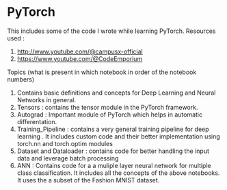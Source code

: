 # PyTorch
This includes some of the code I wrote while learning PyTorch. 
Resources used : 

1. http://www.youtube.com/@campusx-official
2. https://www.youtube.com/@CodeEmporium


Topics (what is present in which notebook in order of the notebook numbers)
1. Contains basic definitions and concepts for Deep Learning and Neural Networks in general. 
2. Tensors : contains the tensor module in the PyTorch framework.
3. Autograd : Important module of PyTorch which helps in automatic differentation.
4. Training_Pipeline : contains a very general training pipeline for deep learning . It includes custom code and their better implementation using torch.nn and torch.optim modules
5. Dataset and Dataloader : contains code for better handling the input data and leverage batch processing
6. ANN : Contains code for a a muliple layer neural network for multiple class classification. It includes all the concepts of the above notebooks. It uses the a subset of the Fashion MNIST dataset.
